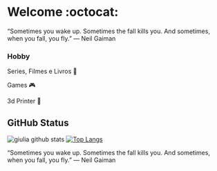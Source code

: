 
# Welcome :octocat:



“Sometimes you wake up. Sometimes the fall kills you. And sometimes, when you fall, you fly.”
― Neil Gaiman
 </div>
 
  ### Hobby
 
 <p>Series, Filmes e Livros 📖 </p>
 <p>Games  🎮</p>
 <p>3d Printer 🤖</p>

## GitHub Status
 ![giulia github stats](https://github-readme-stats.vercel.app/api?username=NiDiWL&show_icons=true&theme=nightowl) </div>
 [![Top Langs](https://github-readme-stats.vercel.app/api/top-langs/?username=NiDiWL&layout=compact&theme=nightowl)](https://github.com/Giulia1240/github-readme-stats)


“Sometimes you wake up. Sometimes the fall kills you. And sometimes, when you fall, you fly.”
― Neil Gaiman
